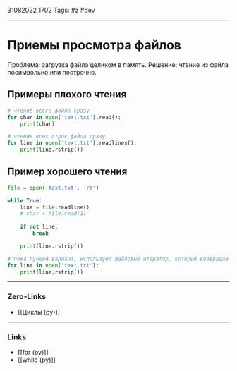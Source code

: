 31082022 1702
Tags: #z #dev

---
# Приемы просмотра файлов
Проблема: загрузка файла целиком в память.
Решение: чтение из файла посимвольно или построчно.

## Примеры плохого чтения

```python
# чтение всего файла сразу
for char in open('text.txt').read():
    print(char)

# чтение всех строк файла сразу
for line in open('text.txt').readlines():
    print(line.rstrip())
```

## Пример хорошего чтения

```python
file = open('text.txt', 'rb')

while True:
    line = file.readline()
    # char = file.read(1)
    
    if not line:
        break

    print(line.rstrip())

# пока лучший вариант, использует файловый итератор, который возвращает строки по одной
for line in open('text.txt'):
    print(line.rstrip())
```

---
### Zero-Links
- [[Циклы (py)]]

---
### Links
- [[for (py)]]
- [[while (py)]]